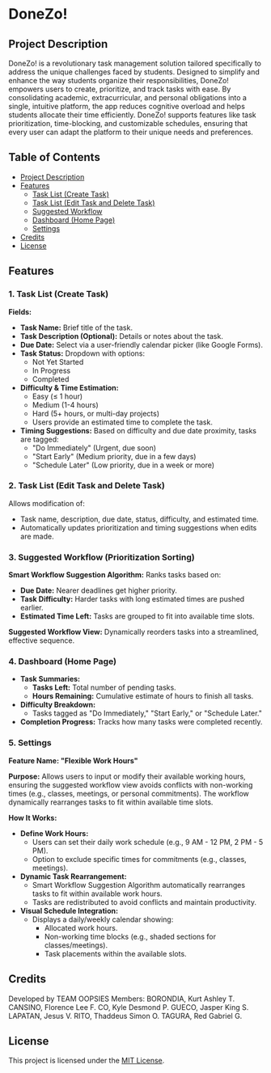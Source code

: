 # DoneZo!

## Project Description
DoneZo! is a revolutionary task management solution tailored specifically to address the unique challenges faced by students. Designed to simplify and enhance the way students organize their responsibilities, DoneZo! empowers users to create, prioritize, and track tasks with ease. By consolidating academic, extracurricular, and personal obligations into a single, intuitive platform, the app reduces cognitive overload and helps students allocate their time efficiently. DoneZo! supports features like task prioritization, time-blocking, and customizable schedules, ensuring that every user can adapt the platform to their unique needs and preferences.

## Table of Contents
- [Project Description](#project-description)
- [Features](#features)
  - [Task List (Create Task)](#create-task)
  - [Task List (Edit Task and Delete Task)](#edit-task)
  - [Suggested Workflow](#prioritization-sorting)
  - [Dashboard (Home Page)](#dashboard-home-page)
  - [Settings](#work-time-customization)
- [Credits](#credits)
- [License](#license)

## Features

### 1. Task List (Create Task)
**Fields:**
- **Task Name:** Brief title of the task.
- **Task Description (Optional):** Details or notes about the task.
- **Due Date:** Select via a user-friendly calendar picker (like Google Forms).
- **Task Status:** Dropdown with options:
  - Not Yet Started
  - In Progress
  - Completed
- **Difficulty & Time Estimation:**
  - Easy (≤ 1 hour)
  - Medium (1-4 hours)
  - Hard (5+ hours, or multi-day projects)
  - Users provide an estimated time to complete the task.
- **Timing Suggestions:** Based on difficulty and due date proximity, tasks are tagged:
  - "Do Immediately" (Urgent, due soon)
  - "Start Early" (Medium priority, due in a few days)
  - "Schedule Later" (Low priority, due in a week or more)

### 2. Task List (Edit Task and Delete Task)
Allows modification of:
- Task name, description, due date, status, difficulty, and estimated time.
- Automatically updates prioritization and timing suggestions when edits are made.

### 3. Suggested Workflow (Prioritization Sorting)
**Smart Workflow Suggestion Algorithm:**
Ranks tasks based on:
- **Due Date:** Nearer deadlines get higher priority.
- **Task Difficulty:** Harder tasks with long estimated times are pushed earlier.
- **Estimated Time Left:** Tasks are grouped to fit into available time slots.

**Suggested Workflow View:**
Dynamically reorders tasks into a streamlined, effective sequence.

### 4. Dashboard (Home Page)
- **Task Summaries:**
  - **Tasks Left:** Total number of pending tasks.
  - **Hours Remaining:** Cumulative estimate of hours to finish all tasks.
- **Difficulty Breakdown:**
  - Tasks tagged as "Do Immediately," "Start Early," or "Schedule Later."
- **Completion Progress:** Tracks how many tasks were completed recently.

### 5. Settings
**Feature Name: "Flexible Work Hours"**

**Purpose:**
Allows users to input or modify their available working hours, ensuring the suggested workflow view avoids conflicts with non-working times (e.g., classes, meetings, or personal commitments). The workflow dynamically rearranges tasks to fit within available time slots.

**How It Works:**
- **Define Work Hours:**
  - Users can set their daily work schedule (e.g., 9 AM - 12 PM, 2 PM - 5 PM).
  - Option to exclude specific times for commitments (e.g., classes, meetings).
- **Dynamic Task Rearrangement:**
  - Smart Workflow Suggestion Algorithm automatically rearranges tasks to fit within available work hours.
  - Tasks are redistributed to avoid conflicts and maintain productivity.
- **Visual Schedule Integration:**
  - Displays a daily/weekly calendar showing:
    - Allocated work hours.
    - Non-working time blocks (e.g., shaded sections for classes/meetings).
    - Task placements within the available slots.

## Credits
Developed by TEAM OOPSIES
Members:
BORONDIA, Kurt Ashley T.
CANSINO, Florence Lee F.
CO, Kyle Desmond P.
GUECO, Jasper King S.
LAPATAN, Jesus V.
RITO, Thaddeus Simon O.
TAGURA, Red Gabriel G.


## License
This project is licensed under the [MIT License](LICENSE).

